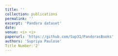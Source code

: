```yaml
---
title: ''
collection: publications
permalink: ''
excerpt: 'Pandora dataset'
date: 
venue: <i> <i>
paperurl: 'https://github.com/Sup31/PandorasBooks'
authors: 'Supriya Paulose'
Title Number:'2'
---
```

